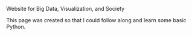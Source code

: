 Website for Big Data, Visualization, and Society

This page was created so that I could follow along and learn some basic Python.
